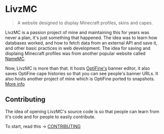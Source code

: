 # LivzMC

> A website designed to display Minecraft profiles, skins and capes.

LivzMC is a passion project of mine and maintaining this for years was never a plan, it's just something that happened. The idea was to learn how databases worked, and how to fetch data from an external API and save it, and other basic practices in web development.
The idea for saving and displaing Minecraft profiles was from another popular website called [NameMC](https://namemc.com).

Now, LivzMC is more than that. It hosts [OptiFine's](https://optifine.net/donate) banner editor, it also saves OptiFine cape histories so that you can see people's banner URLs. It also hosts another project of mine which is OptiFine ported to snapshots. [More info](https://livzmc.net/optikai)

## Contributing

The idea of opening LivzMC's source code is so that people can learn from it's code and for people to easily contribute.

To start, read this -> [CONTRIBUTING](CONTRIBUTING.md)
